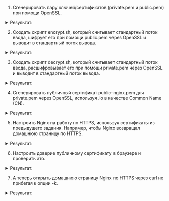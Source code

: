 1. Сгенерировать пару ключей/сертификатов (private.pem и public.pem) при помощи OpenSSL.
 
<details><summary>Результат:</summary>

</details>

2. Создать скрипт encrypt.sh, который считывает стандартный поток ввода, шифрует его при помощи public.pem через OpenSSL и выводит в стандартный поток вывода.
 
<details><summary>Результат:</summary>

</details>

3. Создать скрипт decrypt.sh, который считывает стандартный поток ввода, расшифровывает его при помощи private.pem через OpenSSL и выводит в стандартный поток вывода.
 
<details><summary>Результат:</summary>

</details>

4. Сгенерировать публичный сертификат public-nginx.pem для private.pem через OpenSSL, используя <LASTNAME>.io в качестве Common Name (CN).
 
<details><summary>Результат:</summary>

</details>

5. Настроить Nginx на работу по HTTPS, используя сертификаты из предыдущего задания. Например, чтобы Nginx возвращал домашнюю страницу по HTTPS.
 
<details><summary>Результат:</summary>

</details>

6. Настроить доверие публичному сертификату в браузере и проверить это.
 
<details><summary>Результат:</summary>

</details>

7. А теперь открыть домашнюю страницу Nginx по HTTPS через curl не прибегая к опции -k.

<details><summary>Результат:</summary>

</details>
